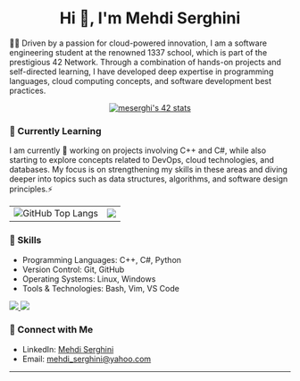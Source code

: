 <h1 align="center"> Hi 👋, I'm Mehdi Serghini </h1>


  👨‍💻 Driven by a passion for cloud-powered innovation, I am a software engineering student at the renowned 1337 school, which is part of the prestigious 42 Network. Through a combination of hands-on projects and self-directed learning, I have developed deep expertise in programming languages, cloud computing concepts, and software development best practices.

<!-- - 👯 I’m looking to collaborate on ...
- 🤔 I’m looking for help with ...
- 💬 Ask me about ...
- 📫 How to reach me: ...
- 😄 Pronouns: ...
- ⚡ Fun fact: ... -->

<p align="center"><a href="https://github.com/oakoudad/badge42"><img src="https://badge.mediaplus.ma/greenbinary/meserghi" alt="meserghi's 42 stats" /></a></p>

### 🌱 Currently Learning
I am currently 💬 working on projects involving C++ and C#, while also starting to explore concepts related to DevOps, cloud technologies, and databases. My focus is on strengthening my skills in these areas and diving deeper into topics such as data structures, algorithms, and software design principles.⚡


<table style="border: none;">
  <tr>
    <td style="border: none;">
<img src="https://github-readme-stats.vercel.app/api/top-langs/?username=Serghini04&theme=dark&hide_border=false&include_all_commits=false&count_private=false&layout=compact" alt="GitHub Top Langs" style="border: none;" />
    </td>
    <td style="border: none;">
      <img src="https://streak-stats.demolab.com?user=Serghini04&theme=dracula&exclude_days=Sun"/>
    </td>
  </tr>
</table>

### 🚀 Skills
- Programming Languages: C++, C#, Python
- Version Control: Git, GitHub
- Operating Systems: Linux, Windows
- Tools & Technologies: Bash, Vim, VS Code
<p align="left">
  <a href="https://skillicons.dev">
    <img src="https://skillicons.dev/icons?i=c,cpp"/>
    <img src="https://skillicons.dev/icons?i=git,github,bash,notion,linux,vim,vscode" />
  </a>
</p>

### 🔗 Connect with Me
- LinkedIn: [Mehdi Serghini](https://www.linkedin.com/in/mehdi-serghini-a81160245/)
- Email: [mehdi_serghini@yahoo.com](mailto:mehdi_serghini@yahoo.com)
---
